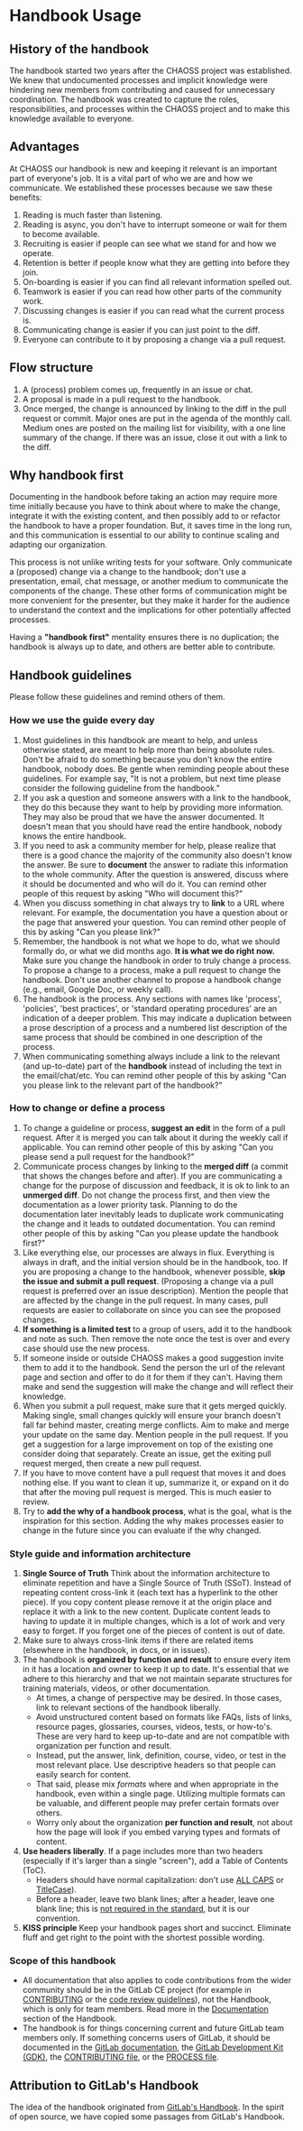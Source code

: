 # Handbook Usage

## History of the handbook

The handbook started two years after the CHAOSS project was established. We knew that undocumented processes and implicit knowledge were hindering new members from contributing and caused for unnecessary coordination. The handbook was created to capture the roles, responsibilities, and processes within the CHAOSS project and to make this knowledge available to everyone.

## Advantages

At CHAOSS our handbook is new and keeping it relevant is an important part of everyone's job. It is a vital part of who we are and how we communicate. We established these processes because we saw these benefits:

1. Reading is much faster than listening.
2. Reading is async, you don't have to interrupt someone or wait for them to become available.
3. Recruiting is easier if people can see what we stand for and how we operate.
4. Retention is better if people know what they are getting into before they join.
5. On-boarding is easier if you can find all relevant information spelled out.
6. Teamwork is easier if you can read how other parts of the community work.
7. Discussing changes is easier if you can read what the current process is.
8. Communicating change is easier if you can just point to the diff.
9. Everyone can contribute to it by proposing a change via a pull request.

## Flow structure

1. A \(process\) problem comes up, frequently in an issue or chat.
2. A proposal is made in a pull request to the handbook.
3. Once merged, the change is announced by linking to the diff in the pull request or commit. Major ones are put in the agenda of the monthly call. Medium ones are posted on the mailing list for visibility, with a one line summary of the change. If there was an issue, close it out with a link to the diff.

## Why handbook first

Documenting in the handbook before taking an action may require more time initially because you have to think about where to make the change, integrate it with the existing content, and then possibly add to or refactor the handbook to have a proper foundation. But, it saves time in the long run, and this communication is essential to our ability to continue scaling and adapting our organization.

This process is not unlike writing tests for your software. Only communicate a \(proposed\) change via a change to the handbook; don't use a presentation, email, chat message, or another medium to communicate the components of the change. These other forms of communication might be more convenient for the presenter, but they make it harder for the audience to understand the context and the implications for other potentially affected processes.

Having a **"handbook first"** mentality ensures there is no duplication; the handbook is always up to date, and others are better able to contribute.

## Handbook guidelines

Please follow these guidelines and remind others of them.

### How we use the guide every day

1. Most guidelines in this handbook are meant to help, and unless otherwise stated, are meant to help more than being absolute rules. Don't be afraid to do something because you don't know the entire handbook, nobody does. Be gentle when reminding people about these guidelines. For example say, "It is not a problem, but next time please consider the following guideline from the handbook."
2. If you ask a question and someone answers with a link to the handbook, they do this because they want to help by providing more information. They may also be proud that we have the answer documented. It doesn't mean that you should have read the entire handbook, nobody knows the entire handbook.
3. If you need to ask a community member for help, please realize that there is a good chance the majority of the community also doesn't know the answer. Be sure to **document** the answer to radiate this information to the whole community. After the question is answered, discuss where it should be documented and who will do it. You can remind other people of this request by asking "Who will document this?"
4. When you discuss something in chat always try to **link** to a URL where relevant. For example, the documentation you have a question about or the page that answered your question. You can remind other people of this by asking "Can you please link?"
5. Remember, the handbook is not what we hope to do, what we should formally do, or what we did months ago. **It is what we do right now.** Make sure you change the handbook in order to truly change a process. To propose a change to a process, make a pull request to change the handbook. Don't use another channel to propose a handbook change \(e.g., email, Google Doc, or weekly call\).
6. The handbook is the process. Any sections with names like 'process', 'policies', 'best practices', or 'standard operating procedures' are an indication of a deeper problem. This may indicate a duplication between a prose description of a process and a numbered list description of the same process that should be combined in one description of the process.
7. When communicating something always include a link to the relevant \(and up-to-date\) part of the **handbook** instead of including the text in the email/chat/etc. You can remind other people of this by asking "Can you please link to the relevant part of the handbook?"

### How to change or define a process

1. To change a guideline or process, **suggest an edit** in the form of a pull request. After it is merged you can talk about it during the weekly call if applicable. You can remind other people of this by asking "Can you please send a pull request for the handbook?"
2. Communicate process changes by linking to the **merged diff** \(a commit that shows the changes before and after\). If you are communicating a change for the purpose of discussion and feedback, it is ok to link to an **unmerged diff**. Do not change the process first, and then view the documentation as a lower priority task. Planning to do the documentation later inevitably leads to duplicate work communicating the change and it leads to outdated documentation. You can remind other people of this by asking "Can you please update the handbook first?"
3. Like everything else, our processes are always in flux. Everything is always in draft, and the initial version should be in the handbook, too. If you are proposing a change to the handbook, whenever possible, **skip the issue and submit a pull request**. \(Proposing a change via a pull request is preferred over an issue description\). Mention the people that are affected by the change in the pull request. In many cases, pull requests are easier to collaborate on since you can see the proposed changes.
4. **If something is a limited test** to a group of users, add it to the handbook and note as such. Then remove the note once the test is over and every case should use the new process.
5. If someone inside or outside CHAOSS makes a good suggestion invite them to add it to the handbook. Send the person the url of the relevant page and section and offer to do it for them if they can't. Having them make and send the suggestion will make the change and will reflect their knowledge.
6. When you submit a pull request, make sure that it gets merged quickly. Making single, small changes quickly will ensure your branch doesn't fall far behind master, creating merge conflicts. Aim to make and merge your update on the same day. Mention people in the pull request. If you get a suggestion for a large improvement on top of the existing one consider doing that separately. Create an issue, get the exiting pull request merged, then create a new pull request.
7. If you have to move content have a pull request that moves it and does nothing else. If you want to clean it up, summarize it, or expand on it do that after the moving pull request is merged. This is much easier to review.
8. Try to **add the why of a handbook process**, what is the goal, what is the inspiration for this section. Adding the why makes processes easier to change in the future since you can evaluate if the why changed.

### Style guide and information architecture

1. **Single Source of Truth** Think about the information architecture to eliminate repetition and have a Single Source of Truth \(SSoT\). Instead of repeating content cross-link it \(each text has a hyperlink to the other piece\). If you copy content please remove it at the origin place and replace it with a link to the new content. Duplicate content leads to having to update it in multiple changes, which is a lot of work and very easy to forget. If you forget one of the pieces of content is out of date.
2. Make sure to always cross-link items if there are related items \(elsewhere in the handbook, in docs, or in issues\).
3. The handbook is **organized by function and result** to ensure every item in it has a location and owner to keep it up to date. It's essential that we adhere to this hierarchy and that we not maintain separate structures for training materials, videos, or other documentation.
   * At times, a change of perspective may be desired. In those cases, link to relevant sections of the handbook liberally.
   * Avoid unstructured content based on formats like FAQs, lists of links, resource pages, glossaries, courses, videos, tests, or how-to's. These are very hard to keep up-to-date and are not compatible with organization per function and result.
   * Instead, put the answer, link, definition, course, video, or test in the most relevant place. Use descriptive headers so that people can easily search for content.
   * That said, please mix _formats_ where and when appropriate in the handbook, even within a single page. Utilizing multiple formats can be valuable, and different people may prefer certain formats over others.
   * Worry only about the organization **per function and result**, not about how the page will look if you embed varying types and formats of content.
4. **Use headers liberally**. If a page includes more than two headers \(especially if it's larger than a single "screen"\), add a Table of Contents \(ToC\).
   * Headers should have normal capitalization: don't use [ALL CAPS](https://en.wikipedia.org/wiki/All_caps) or [TitleCase](http://www.grammar-monster.com/glossary/title_case.htm)\).
   * Before a header, leave two blank lines; after a header, leave one blank line; this is [not required in the standard](http://spec.commonmark.org/0.27/#example-46), but it is our convention.
5. **KISS principle** Keep your handbook pages short and succinct. Eliminate fluff and get right to the point with the shortest possible wording.

### Scope of this handbook

* All documentation that also applies to code contributions from the wider community should be in the GitLab CE project \(for example in [CONTRIBUTING](https://gitlab.com/gitlab-org/gitlab-ce/blob/master/CONTRIBUTING.md) or the [code review guidelines](https://docs.gitlab.com/ee/development/code_review.html)\), not the Handbook, which is only for team members. Read more in the [Documentation](https://github.com/chaoss/governance/blob/master/documentation) section of the Handbook.
* The handbook is for things concerning current and future GitLab team members only. If something concerns users of GitLab, it should be documented in the [GitLab documentation](https://docs.gitlab.com/), the [GitLab Development Kit \(GDK\)](https://gitlab.com/gitlab-org/gitlab-development-kit), the [CONTRIBUTING file](https://gitlab.com/gitlab-org/gitlab-ce/blob/master/CONTRIBUTING.md), or the [PROCESS file](https://gitlab.com/gitlab-org/gitlab-ce/blob/master/PROCESS.md).

## Attribution to GitLab's Handbook

The idea of the handbook originated from [GitLab's Handbook](https://about.gitlab.com/handbook/). In the spirit of open source, we have copied some passages from GitLab's Handbook.

